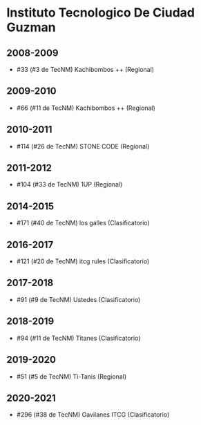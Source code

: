 # Instituto Tecnologico De Ciudad Guzman

## 2008-2009

- #33 (#3 de TecNM) Kachibombos ++ (Regional)

## 2009-2010

- #66 (#11 de TecNM) Kachibombos ++ (Regional)

## 2010-2011

- #114 (#26 de TecNM) STONE CODE (Regional)

## 2011-2012

- #104 (#33 de TecNM) 1UP (Regional)

## 2014-2015

- #171 (#40 de TecNM) los galles (Clasificatorio)

## 2016-2017

- #121 (#20 de TecNM) itcg rules (Clasificatorio)

## 2017-2018

- #91 (#9 de TecNM) Ustedes (Clasificatorio)

## 2018-2019

- #94 (#11 de TecNM) Titanes (Clasificatorio)

## 2019-2020

- #51 (#5 de TecNM) Ti-Tanis (Regional)

## 2020-2021

- #296 (#38 de TecNM) Gavilanes ITCG (Clasificatorio)


